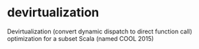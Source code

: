 # devirtualization
Devirtualization (convert dynamic dispatch to direct function call) optimization for a subset Scala (named COOL 2015)
